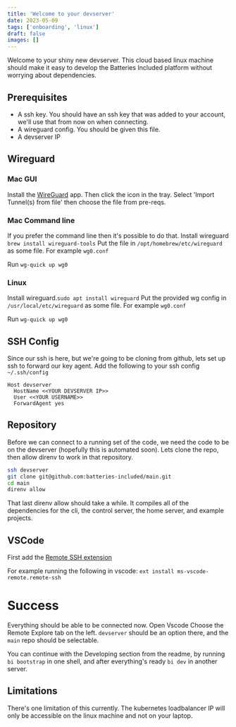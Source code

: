 ```yaml
---
title: 'Welcome to your devserver'
date: 2023-05-09
tags: ['onboarding', 'linux']
draft: false
images: []
---
```


Welcome to your shiny new devserver. This cloud based linux machine should make
it easy to develop the Batteries Included platform without worrying about
dependencies.

## Prerequisites

- A ssh key. You should have an ssh key that was added to your account, we'll
  use that from now on when connecting.
- A wireguard config. You should be given this file.
- A devserver IP

## Wireguard

### Mac GUI

Install the [WireGuard](https://apps.apple.com/us/app/wireguard/id1451685025)
app. Then click the icon in the tray. Select 'Import Tunnel(s) from file' then
choose the file from pre-reqs.

### Mac Command line

If you prefer the command line then it's possible to do that. Install wireguard
`brew install wireguard-tools` Put the file in `/opt/homebrew/etc/wireguard` as
some file. For example `wg0.conf`

Run `wg-quick up wg0`

### Linux

Install wireguard.`sudo apt install wireguard` Put the provided wg config in
`/usr/local/etc/wireguard` as some file. For example `wg0.conf`

Run `wg-quick up wg0`

## SSH Config

Since our ssh is here, but we're going to be cloning from github, lets set up
ssh to forward our key agent. Add the following to your ssh config
`~/.ssh/config`

```
Host devserver
  HostName <<YOUR DEVSERVER IP>>
  User <<YOUR USERNAME>>
  ForwardAgent yes
```

## Repository

Before we can connect to a running set of the code, we need the code to be on
the devserver (hopefully this is automated soon). Lets clone the repo, then
allow direnv to work in that repository.

```sh
ssh devserver
git clone git@github.com:batteries-included/main.git
cd main
direnv allow
```

That last direnv allow should take a while. It compiles all of the dependencies
for the cli, the control server, the home server, and example projects.

## VSCode

First add the
[Remote SSH extension](https://marketplace.visualstudio.com/items?itemName=ms-vscode-remote.remote-ssh)

For example running the following in vscode:
`ext install ms-vscode-remote.remote-ssh`

# Success

Everything should be able to be connected now. Open Vscode Choose the Remote
Explore tab on the left. `devserver` should be an option there, and the `main`
repo should be selectable.

You can continue with the Developing section from the readme, by running
`bi bootstrap` in one shell, and after everything's ready `bi dev` in another
server.

## Limitations

There's one limitation of this currently. The kubernetes loadbalancer IP will
only be accessible on the linux machine and not on your laptop.
